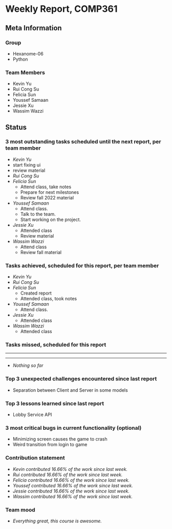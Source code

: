 # Weekly Report, COMP361

## Meta Information

### Group

* Hexanome-06
* Python

### Team Members

* Kevin Yu
* Rui Cong Su
* Felicia Sun
* Youssef Samaan
* Jessie Xu
* Wassim Wazzi

## Status

### 3 most outstanding tasks scheduled until the next report, per team member

* *Kevin Yu*
 * start fixing ui
 * review material
* *Rui Cong Su*
* *Felicia Sun*
  * Attend class, take notes
  * Prepare for next milestones
  * Review fall 2022 material
* *Youssef Samaan*
  * Attend class.
  * Talk to the team.
  * Start working on the project.
* *Jessie Xu* 
  * Attended class
  * Review material
* *Wassim Wazzi*
  * Attend class
  * Review fall material  

### Tasks achieved, scheduled for this report, per team member

* *Kevin Yu*
* *Rui Cong Su*
* *Felicia Sun*
  * Created report
  * Attended class, took notes
* *Youssef Samaan*
  * Attend class.
* *Jessie Xu*
  * Attended class
* *Wassim Wazzi*
  * Attended class  

### Tasks missed, scheduled for this report

---

---

* *Nothing so far*

### Top 3 unexpected challenges encountered since last report

* Separation between Client and Server in some models

### Top 3 lessons learned since last report

* Lobby Service API

### 3 most critical bugs in current functionality (optional)

* Minimizing screen causes the game to crash
* Weird transition from login to game

### Contribution statement

* *Kevin contributed 16.66% of the work since last week.*
* *Rui contributed 16.66% of the work since last week.*
* *Felicia contributed 16.66% of the work since last week.*
* *Youssef contributed 16.66% of the work since last week.*
* *Jessie contributed 16.66% of the work since last week.*
* *Wassim contributed 16.66% of the work since last week.*

### Team mood

* *Everything great, this course is awesome.*
